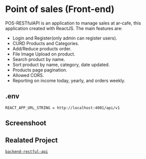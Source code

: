 # Point of sales (Front-end)
POS-RESTfulAPI is an application to manage sales at ar-cafe, this application created with ReactJS. The main features are:
- Login and Register(only admin can register users).
- CURD Products and Categories.
- Add/Reduce products order.
- File Image Upload on product.
- Search product by name.
- Sort product by name, category, date updated.
- Products page pagination.
- Allowed CORS.
- Reporting on income today, yearly, and orders weekly.

## .env
`REACT_APP_URL_STRING = http://localhost:4001/api/v1`

## Screenshoot
## Realated Project
[`backend-restful-api`](https://github.com/riantosm/backend-restful-api)
